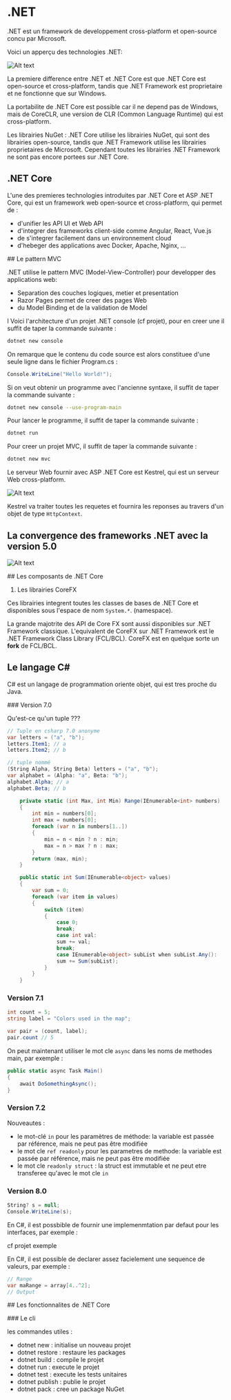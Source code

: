 # .NET

.NET est un framework de developpement cross-platform et open-source concu par Microsoft.

Voici un apperçu des technologies .NET:

![Alt text](image.png)

La premiere difference entre .NET et .NET Core est que .NET Core est open-source et cross-platform, tandis que .NET Framework est proprietaire et ne fonctionne que sur Windows.

La portabilite de .NET Core est possible car il ne depend pas de Windows, mais de CoreCLR, une version de CLR (Common Language Runtime) qui est cross-platform.

Les librairies NuGet : .NET Core utilise les librairies NuGet, qui sont des librairies open-source, tandis que .NET Framework utilise les librairies proprietaires de Microsoft.
Cependant toutes les librairies .NET Framework ne sont pas encore portees sur .NET Core.

## .NET Core

L'une des premieres technologies introduites par .NET Core et ASP .NET Core, qui est un framework web open-source et cross-platform, qui permet de :

- d'unifier les API UI et Web API
- d'integrer des frameworks client-side comme Angular, React, Vue.js
- de s'integrer facilement dans un environnement cloud
- d'hebeger des applications avec Docker, Apache, Nginx, ...

## Le pattern MVC

.NET utilise le pattern MVC (Model-View-Controller) pour developper des applications web:

- Separation des couches logiques, metier et presentation
- Razor Pages permet de creer des pages Web
- du Model Binding et de la validation de Model

l
Voici l'architecture d'un projet .NET console (cf projet), pour en creer une il suffit de taper la commande suivante :

```bash
dotnet new console
```

On remarque que le contenu du code source est alors constituee d'une seule ligne dans le fichier Program.cs :

```csharp
Console.WriteLine("Hello World!");
```

Si on veut obtenir un programme avec l'ancienne syntaxe, il suffit de taper la commande suivante :

```bash
dotnet new console --use-program-main
```

Pour lancer le programme, il suffit de taper la commande suivante :

```bash
dotnet run
```

Pour creer un projet MVC, il suffit de taper la commande suivante :

```bash
dotnet new mvc
```

Le serveur Web fournir avec ASP .NET Core est Kestrel, qui est un serveur Web cross-platform.

![Alt text](image-1.png)

Kestrel va traiter toutes les requetes et fournira les reponses au travers d'un objet de type `HttpContext`.

## La convergence des frameworks .NET avec la version 5.0

![Alt text](image-2.png)

## Les composants de .NET Core

1. Les librairies CoreFX

Ces librairies integrent toutes les classes de bases de .NET Core et disponibles sous l'espace de nom `System.*`. (namespace).

La grande majotrite des API de Core FX sont aussi disponibles sur .NET Framework classique.
L'equivalent de CoreFX sur .NET Framework est le .NET Framework Class Library (FCL/BCL). CoreFX est en quelque sorte un **fork** de FCL/BCL.

## Le langage C#

C# est un langage de programmation oriente objet, qui est tres proche du Java.

### Version 7.0

Qu'est-ce qu'un tuple ???

```cs
// Tuple en csharp 7.0 anonyme
var letters = ("a", "b");
letters.Item1; // a
letters.Item2; // b

// tuple nommé
(String Alpha, String Beta) letters = ("a", "b");
var alphabet = (Alpha: "a", Beta: "b");
alphabet.Alpha; // a
alphabet.Beta; // b
```

```cs
    private static (int Max, int Min) Range(IEnumerable<int> numbers)
    {
        int min = numbers[0];
        int max = numbers[0];
        foreach (var n in numbers[1..])
        {
            min = n < min ? n : min;
            max = n > max ? n : max;
        }
        return (max, min);
    }

```

```cs
    public static int Sum(IEnumerable<object> values)
    {
        var sum = 0;
        foreach (var item in values)
        {
            switch (item)
            {
                case 0;
                break;
                case int val:
                sum += val;
                break;
                case IEnumerable<object> subList when subList.Any():
                sum += Sum(subList);
            }
        }
    }

```

### Version 7.1

```cs
int count = 5;
string label = "Colors used in the map";

var pair = (count, label);
pair.count // 5
```

On peut maintenant utiliser le mot cle `async` dans les noms de methodes main, par exemple :

```cs
public static async Task Main()
{
    await DoSomethingAsync();
}
```

### Version 7.2

Nouveautes :

- le mot-clé `in` pour les paramètres de méthode: la variable est passée par référence, mais ne peut pas être modifiée
- le mot cle `ref readonly` pour les parametres de methode: la variable est passée par référence, mais ne peut pas être modifiée
- le mot cle `readonly struct` : la struct est immutable et ne peut etre transferee qu'avec le mot cle `in`

### Version 8.0

```cs
String? s = null;
Console.WriteLine(s);
```

En C#, il est possbible de fournir une implemenmtation par defaut pour les interfaces, par exemple :

cf projet exemple

En C#, il est possible de declarer assez facielement une sequence de valeurs, par exemple :

```cs
// Range
var maRange = array[4..^2];
// Output

```

## Les fonctionnalites de .NET Core

### Le cli

les commandes utiles :

- dotnet new : initialise un nouveau projet
- dotnet restore : restaure les packages
- dotnet build : compile le projet
- dotnet run : execute le projet
- dotnet test : execute les tests unitaires
- dotnet publish : publie le projet
- dotnet pack : cree un package NuGet
